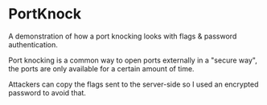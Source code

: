 # PortKnock

A demonstration of how a port knocking looks with flags & password authentication.

Port knocking is a common way to open ports externally in a "secure way", the ports are only available for a certain amount of time.

Attackers can copy the flags sent to the server-side so I used an encrypted password to avoid that.


